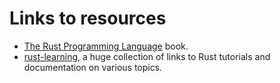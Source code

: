 # Links to resources
- [The Rust Programming Language](https://doc.rust-lang.org/book/) book.
- [rust-learning](https://github.com/ctjhoa/rust-learning), a huge collection of links to Rust tutorials and documentation on various topics.